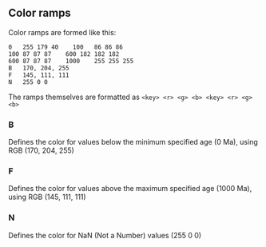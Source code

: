 ## Color ramps

Color ramps are formed like this:

```cpt
0	255 179 40	  100	86 86 86
100	87 87 87	600	182 182 182
600	87 87 87	1000	255 255 255
B	170, 204, 255
F	145, 111, 111
N	255 0 0
```

The ramps themselves are formatted as
`<key> <r> <g> <b> <key> <r> <g> <b>`

### B  

Defines the color for values below the minimum specified age (0 Ma), using RGB (170, 204, 255)

### F  

Defines the color for values above the maximum specified age (1000 Ma), using RGB (145, 111, 111)

### N

Defines the color for NaN (Not a Number) values (255 0 0)